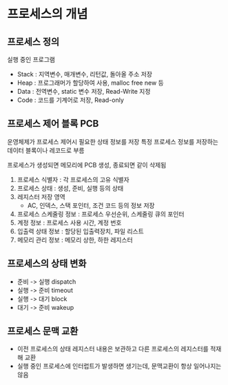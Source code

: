 # 프로세스의 개념

## 프로세스 정의
실행 중인 프로그램

- Stack : 지역변수, 매개변수, 리턴값, 돌아올 주소 저장
- Heap : 프로그래머가 할당하여 사용, malloc free new 등
- Data : 전역변수, static 변수 저장, Read-Write 지정
- Code : 코드를 기계어로 저장, Read-only

## 프로세스 제어 블록 PCB
운영체제가 프로세스 제어시 필요한 상태 정보를 저장
특정 프로세스 정보를 저장하는 데이터 블록이나 레코드로 부름

프로세스가 생성되면 메모리에 PCB 생성, 종료되면 같이 삭제됨

1. 프로세스 식별자 : 각 프로세스의 고유 식별자
2. 프로세스 상태 : 생성, 준비, 실행 등의 상태
3. 레지스터 저장 영역
	- AC, 인덱스, 스택 포인터, 조건 코드 등의 정보 저장
4. 프로세스 스케줄링 정보 : 프로세스 우선순위, 스케줄링 큐의 포인터
5. 계정 정보 : 프로세스 사용 시간, 계정 번호
6. 입출력 상태 정보 : 할당된 입출력장치, 파일 리스트
7. 메모리 관리 정보 : 메모리 상한, 하한 레지스터

## 프로세스의 상태 변화

- 준비 -> 실행 dispatch
- 실행 -> 준비 timeout
- 실행 -> 대기 block
- 대기 -> 준비 wakeup

## 프로세스 문맥 교환
- 이전 프로세스의 상태 레지스터 내용은 보관하고 다른 프로세스의 레지스터를 적재해 교환
- 실행 중인 프로세스에 인터럽트가 발생하면 생기는데, 문맥교환이 항상 일어나지는 않음
